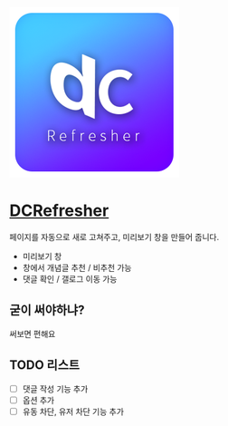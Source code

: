 ![DC Refresher](https://github.com/So-chiru/DCRefresher/raw/master/icns/dc_ref.png)
# [DCRefresher](https://chrome.google.com/webstore/detail/dc-refresher/gpipaoeekcphlmilndfdbfdgijjjiklh)
페이지를 자동으로 새로 고쳐주고, 미리보기 창을 만들어 줍니다.

  - 미리보기 창
  - 창에서 개념글 추천 / 비추천 가능
  - 댓글 확인 / 갤로그 이동 가능

## 굳이 써야하냐?
써보면 편해요

## TODO 리스트
- [ ] 댓글 작성 기능 추가
- [ ] 옵션 추가
- [ ] 유동 차단, 유저 차단 기능 추가
